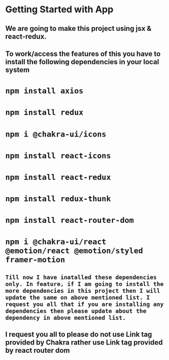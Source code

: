 # Getting Started with  App


## We are  going to make this project using jsx & react-redux.

## To work/access the features of this  you have to install the following dependencies in your local system

# `npm install axios`
# `npm install redux`
# `npm i @chakra-ui/icons`
# `npm install react-icons`
# `npm install react-redux`
# `npm install redux-thunk`
# `npm install react-router-dom`
# `npm i @chakra-ui/react @emotion/react @emotion/styled framer-motion`

## `Till now I have inatalled these dependencies only. In feature, if I am going to install the more dependencies in this project then I will update the same on above mentioned list. I request you all that if you are installing any dependencies then please update about the dependency in above mentioned list.`


## I request you all to please do not use Link tag provided by Chakra rather use Link tag provided by react router dom